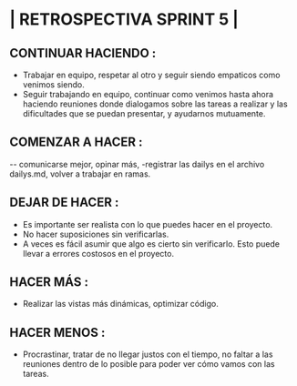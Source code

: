 # | RETROSPECTIVA SPRINT 5 |


## CONTINUAR HACIENDO :
- Trabajar en equipo, respetar al otro y seguir siendo empaticos como venimos siendo.
- Seguir trabajando en equipo, continuar como venimos hasta ahora haciendo reuniones donde dialogamos sobre las tareas a realizar y las dificultades que se puedan presentar, y ayudarnos mutuamente. 

## COMENZAR A HACER :
-- comunicarse mejor, opinar más,
-registrar las dailys en el archivo dailys.md, volver a trabajar en ramas. 

## DEJAR DE HACER : 
- Es importante ser realista con lo que puedes hacer en el proyecto. 
- No hacer suposiciones sin verificarlas. 
- A veces es fácil asumir que algo es cierto sin verificarlo. Esto puede llevar a errores costosos en el proyecto. 

## HACER MÁS : 
- Realizar las vistas más dinámicas, optimizar código. 

## HACER MENOS : 
- Procrastinar, tratar de no llegar justos con el tiempo, no faltar a las reuniones dentro de lo posible para poder ver cómo vamos con las tareas. 


